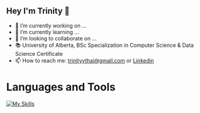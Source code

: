 ## Hey I'm Trinity 👋

- 🔭 I’m currently working on ...
- 🌱 I’m currently learning ...
- 👯 I’m looking to collaborate on ...
- 📚 University of Alberta, BSc Specialization in Computer Science & Data Science Certificate
- 📫 How to reach me: trinityythai@gmail.com or [Linkedin](https://www.linkedin.com/in/trinity-thai-902a6919a/)

# Languages and Tools
[![My Skills](https://skillicons.dev/icons?i=java,c,cs,css,html,mongodb,sqlite,django,heroku,androidstudio,firebase,kotlin,react,linux,git,github,postman,figma&theme=light)](https://skillicons.dev)
